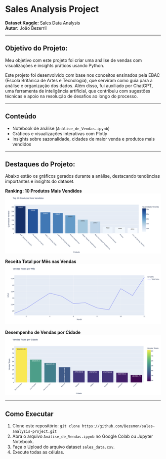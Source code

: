 # Sales Analysis Project
**Dataset Kaggle:** [Sales Data Analysis](https://www.kaggle.com/datasets/beekiran/sales-data-analysis) <br>
**Autor:** João Bezerril

---
## Objetivo do Projeto:
Meu objetivo com este projeto foi criar uma análise de vendas com visualizações e insights práticos usando Python.

Este projeto foi desenvolvido com base nos conceitos ensinados pela EBAC (Escola Britânica de Artes e Tecnologia), que serviram como guia para a análise e organização dos dados. Além disso, fui auxiliado por ChatGPT, uma ferramenta de inteligência artificial, que contribuiu com sugestões técnicas e apoio na resolução de desafios ao longo do processo.

---
## Conteúdo
- Notebook de análise (`Análise_de_Vendas.ipynb`)
- Gráficos e visualizações interativas com Plotly
- Insights sobre sazonalidade, cidades de maior venda e produtos mais vendidos

---
## Destaques do Projeto:
Abaixo estão os gráficos gerados durante a análise, destacando tendências importantes e insights do dataset.

**Ranking: 10 Produtos Mais Vendidos**
![Imagem do gráfico 1](https://github.com/Bezemon/sales-analysis-project/blob/main/images/grafico1.png)

**Receita Total por Mês nas Vendas**
![Imagem do gráfico 2](https://github.com/Bezemon/sales-analysis-project/blob/main/images/grafico2.png)

**Desempenho de Vendas por Cidade**
![Imagem do gráfico 3](https://github.com/Bezemon/sales-analysis-project/blob/main/images/grafico3.png)

---
## Como Executar
1. Clone este repositório: `git clone https://github.com/Bezemon/sales-analysis-project.git`
2. Abra o arquivo `Análise_de_Vendas.ipynb` no Google Colab ou Jupyter Notebook.
3. Faça o Upload do arquivo dataset `sales_data.csv`.
4. Execute todas as células.

